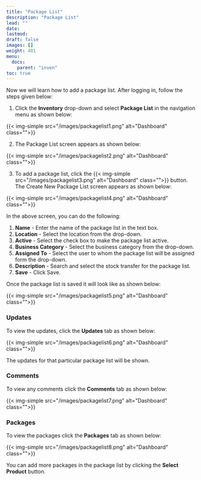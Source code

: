 ```yaml
---
title: "Package List"
description: "Package List"
lead: ""
date:
lastmod:
draft: false
images: []
weight: 401
menu:
  docs:
    parent: "inven"
toc: true
---
```


Now we will learn how to add a package list. After logging in, follow the steps given below:

1.	Click the **Inventory** drop-down and select **Package List** in the navigation menu as shown below:

 {{< img-simple src="/images/packagelist1.png"  alt="Dashboard" class="">}}

2.	The Package List screen appears as shown below:

 {{< img-simple src="/images/packagelist2.png"  alt="Dashboard" class="">}}

3.	To add a package list, click the  {{< img-simple src="/images/packagelist3.png"  alt="Dashboard" class="">}} button. The Create New Package List screen appears as shown below:

{{< img-simple src="/images/packagelist4.png"  alt="Dashboard" class="">}}

In the above screen, you can do the following:
1. **Name** - Enter the name of the package list in the text box.
2. **Location** - Select the location from the drop-down.
3. **Active** - Select the check box to make the package list active.
4. **Business Category** - Select the business category from the drop-down.
5. **Assigned To** - Select the user to whom the package list will be assigned form the drop-down.
6. **Description** - Search and select the stock transfer for the package list.
7.	**Save** - Click Save.

Once the package list is saved it will look like as shown below:

{{< img-simple src="/images/packagelist5.png"  alt="Dashboard" class="">}}

### Updates

To view the updates, click the **Updates** tab as shown below:

{{< img-simple src="/images/packagelist6.png"  alt="Dashboard" class="">}}

The updates for that particular package list will be shown.

### Comments

To view any comments click the **Comments** tab as shown below:

{{< img-simple src="/images/packagelist7.png"  alt="Dashboard" class="">}}

### Packages

To view the packages click the **Packages** tab as shown below:

{{< img-simple src="/images/packagelist8.png"  alt="Dashboard" class="">}}

You can add more packages in the package list by clicking the **Select Product** button.
